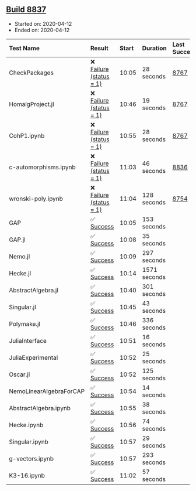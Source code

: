 ## [Build 8837](https://oscarci.mathematik.uni-kl.de/job/oscar/8837/)

* Started on: 2020-04-12
* Ended on: 2020-04-12

| Test Name    | Result | Start | Duration | Last Success | First Failure |
|:-------------|:-------|:------|:---------|:-------------|:--------------|
| CheckPackages | ❌ [Failure (status = 1)](https://oscarci.mathematik.uni-kl.de/job/oscar/8837/artifact/logs/build-8837/CheckPackages.log) | 10:05 | 28 seconds | [8767](https://oscarci.mathematik.uni-kl.de/job/oscar/8767/) | [8768](https://oscarci.mathematik.uni-kl.de/job/oscar/8768/) |
| HomalgProject.jl | ❌ [Failure (status = 1)](https://oscarci.mathematik.uni-kl.de/job/oscar/8837/artifact/logs/build-8837/HomalgProject.jl.log) | 10:46 | 19 seconds | [8767](https://oscarci.mathematik.uni-kl.de/job/oscar/8767/) | [8768](https://oscarci.mathematik.uni-kl.de/job/oscar/8768/) |
| CohP1.ipynb | ❌ [Failure (status = 1)](https://oscarci.mathematik.uni-kl.de/job/oscar/8837/artifact/logs/build-8837/CohP1.ipynb.log) | 10:55 | 28 seconds | [8767](https://oscarci.mathematik.uni-kl.de/job/oscar/8767/) | [8768](https://oscarci.mathematik.uni-kl.de/job/oscar/8768/) |
| c-automorphisms.ipynb | ❌ [Failure (status = 1)](https://oscarci.mathematik.uni-kl.de/job/oscar/8837/artifact/logs/build-8837/c-automorphisms.ipynb.log) | 11:03 | 46 seconds | [8836](https://oscarci.mathematik.uni-kl.de/job/oscar/8836/) | [8837](https://oscarci.mathematik.uni-kl.de/job/oscar/8837/) |
| wronski-poly.ipynb | ❌ [Failure (status = 1)](https://oscarci.mathematik.uni-kl.de/job/oscar/8837/artifact/logs/build-8837/wronski-poly.ipynb.log) | 11:04 | 128 seconds | [8754](https://oscarci.mathematik.uni-kl.de/job/oscar/8754/) | [8755](https://oscarci.mathematik.uni-kl.de/job/oscar/8755/) |
| GAP | ✅ [Success](https://oscarci.mathematik.uni-kl.de/job/oscar/8837/artifact/logs/build-8837/GAP.log) | 10:05 | 153 seconds |  |  |
| GAP.jl | ✅ [Success](https://oscarci.mathematik.uni-kl.de/job/oscar/8837/artifact/logs/build-8837/GAP.jl.log) | 10:08 | 35 seconds |  |  |
| Nemo.jl | ✅ [Success](https://oscarci.mathematik.uni-kl.de/job/oscar/8837/artifact/logs/build-8837/Nemo.jl.log) | 10:09 | 297 seconds |  |  |
| Hecke.jl | ✅ [Success](https://oscarci.mathematik.uni-kl.de/job/oscar/8837/artifact/logs/build-8837/Hecke.jl.log) | 10:14 | 1571 seconds |  |  |
| AbstractAlgebra.jl | ✅ [Success](https://oscarci.mathematik.uni-kl.de/job/oscar/8837/artifact/logs/build-8837/AbstractAlgebra.jl.log) | 10:40 | 301 seconds |  |  |
| Singular.jl | ✅ [Success](https://oscarci.mathematik.uni-kl.de/job/oscar/8837/artifact/logs/build-8837/Singular.jl.log) | 10:45 | 43 seconds |  |  |
| Polymake.jl | ✅ [Success](https://oscarci.mathematik.uni-kl.de/job/oscar/8837/artifact/logs/build-8837/Polymake.jl.log) | 10:46 | 336 seconds |  |  |
| JuliaInterface | ✅ [Success](https://oscarci.mathematik.uni-kl.de/job/oscar/8837/artifact/logs/build-8837/JuliaInterface.log) | 10:51 | 16 seconds |  |  |
| JuliaExperimental | ✅ [Success](https://oscarci.mathematik.uni-kl.de/job/oscar/8837/artifact/logs/build-8837/JuliaExperimental.log) | 10:52 | 25 seconds |  |  |
| Oscar.jl | ✅ [Success](https://oscarci.mathematik.uni-kl.de/job/oscar/8837/artifact/logs/build-8837/Oscar.jl.log) | 10:52 | 125 seconds |  |  |
| NemoLinearAlgebraForCAP | ✅ [Success](https://oscarci.mathematik.uni-kl.de/job/oscar/8837/artifact/logs/build-8837/NemoLinearAlgebraForCAP.log) | 10:54 | 14 seconds |  |  |
| AbstractAlgebra.ipynb | ✅ [Success](https://oscarci.mathematik.uni-kl.de/job/oscar/8837/artifact/logs/build-8837/AbstractAlgebra.ipynb.log) | 10:55 | 38 seconds |  |  |
| Hecke.ipynb | ✅ [Success](https://oscarci.mathematik.uni-kl.de/job/oscar/8837/artifact/logs/build-8837/Hecke.ipynb.log) | 10:56 | 74 seconds |  |  |
| Singular.ipynb | ✅ [Success](https://oscarci.mathematik.uni-kl.de/job/oscar/8837/artifact/logs/build-8837/Singular.ipynb.log) | 10:57 | 29 seconds |  |  |
| g-vectors.ipynb | ✅ [Success](https://oscarci.mathematik.uni-kl.de/job/oscar/8837/artifact/logs/build-8837/g-vectors.ipynb.log) | 10:57 | 293 seconds |  |  |
| K3-16.ipynb | ✅ [Success](https://oscarci.mathematik.uni-kl.de/job/oscar/8837/artifact/logs/build-8837/K3-16.ipynb.log) | 11:02 | 57 seconds |  |  |
